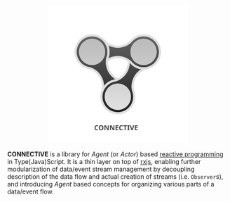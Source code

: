 <p align="center">
<img src="https://raw.githubusercontent.com/CONNECT-platform/connective/master/logo.svg?sanitize=true" width="320px"/>
</p>

**CONNECTIVE** is a library for _Agent_ (or _Actor_) based [reactive programming](https://en.wikipedia.org/wiki/Reactive_programming) in Type(Java)Script. It is a thin layer on top of [rxjs](https://github.com/ReactiveX/rxjs), enabling further modularization of data/event stream management by decoupling description of the data flow and actual creation of streams (i.e. `Observer`s), and introducing _Agent_ based concepts for organizing various parts of a data/event flow.
